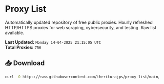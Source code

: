 # Proxy List

Automatically updated repository of free public proxies. Hourly refreshed HTTP/HTTPS proxies for web scraping, cybersecurity, and testing. Raw list available.

**Last Updated:** `Monday 14-04-2025 21:15:05 UTC`  
**Total Proxies:** `756`

## 📥 Download
```bash
curl -O https://raw.githubusercontent.com/theriturajps/proxy-list/main/proxies.txt
